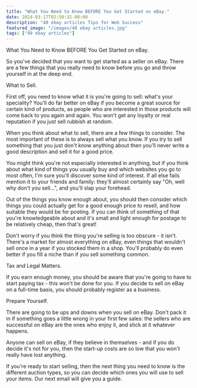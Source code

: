 ```yaml
---
title: "What You Need to Know BEFORE You Get Started on eBay."
date: 2024-03-17T02:50:32-08:00
description: "40 ebay articles Tips for Web Success"
featured_image: "/images/40 ebay articles.jpg"
tags: ["40 ebay articles"]
---
```


What You Need to Know BEFORE You Get Started on eBay.

So you've decided that you want to get started as a seller on eBay. There are a few things that you really need to know before you go and throw yourself in at the deep end.

What to Sell.

First off, you need to know what it is you're going to sell: what's your speciality? You'll do far better on eBay if you become a great source for certain kind of products, as people who are interested in those products will come back to you again and again. You won't get any loyalty or real reputation if you just sell rubbish at random.

When you think about what to sell, there are a few things to consider. The most important of these is to always sell what you know. If you try to sell something that you just don't know anything about then you'll never write a good description and sell it for a good price. 

You might think you're not especially interested in anything, but if you think about what kind of things you usually buy and which websites you go to most often, I'm sure you'll discover some kind of interest. If all else fails mention it to your friends and family: they'll almost certainly say "Oh, well why don't you sell…", and you'll slap your forehead.

Out of the things you know enough about, you should then consider which things you could actually get for a good enough price to resell, and how suitable they would be for posting. If you can think of something of that you're knowledgeable about and it's small and light enough for postage to be relatively cheap, then that's great!

Don't worry if you think the thing you're selling is too obscure - it isn't. There's a market for almost everything on eBay, even things that wouldn't sell once in a year if you stocked them in a shop. You'll probably do even better if you fill a niche than if you sell something common.

Tax and Legal Matters.

If you earn enough money, you should be aware that you're going to have to start paying tax - this won't be done for you. If you decide to sell on eBay on a full-time basis, you should probably register as a business.

Prepare Yourself.

There are going to be ups and downs when you sell on eBay. Don't pack it in if something goes a little wrong in your first few sales: the sellers who are successful on eBay are the ones who enjoy it, and stick at it whatever happens. 

Anyone can sell on eBay, if they believe in themselves - and if you do decide it's not for you, then the start-up costs are so low that you won't really have lost anything.

If you're ready to start selling, then the next thing you need to know is the different auction types, so you can decide which ones you will use to sell your items. Our next email will give you a guide.
